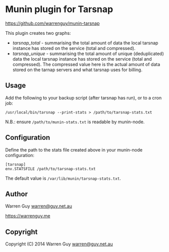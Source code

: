 Munin plugin for Tarsnap
========================

https://github.com/warrenguy/munin-tarsnap

This plugin creates two graphs:

* *tarsnap_total* - summarising the total amount of data the local tarsnap
instance has stored on the service (total and compressed).
* *tarsnap_unique* - summarising the total amount of unique (deduplicated)
data the local tarsnap instance has stored on the service (total and 
compressed). The compressed value here is the actual amount of data stored
on the tarnap servers and what tarsnap uses for billing.

Usage
-----

Add the following to your backup script (after tarsnap has run), or to a 
cron job:

    /usr/local/bin/tarsnap --print-stats > /path/to/tarsnap-stats.txt
 
N.B.: ensure `/path/to/munin-stats.txt` is readable by munin-node.

Configuration
-------------

Define the path to the stats file created above in your munin-node
configuration:

    [tarsnap]
    env.STATSFILE /path/to/tarsnap-stats.txt

The default value is `/var/lib/munin/tarsnap-stats.txt`.

Author
------

Warren Guy <warren@guy.net.au>

https://warrenguy.me

Copyright
---------

Copyright (C) 2014 Warren Guy <warren@guy.net.au>
